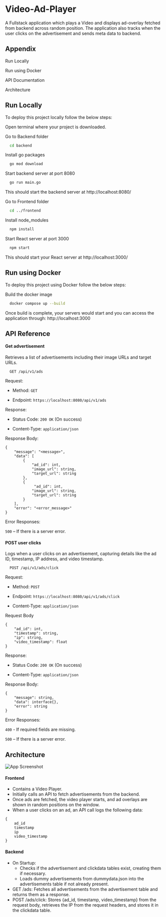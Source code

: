 
# Video-Ad-Player

A Fullstack application which plays a Video and displays ad-overlay fetched from backend across random position. The application also tracks when the user clicks on the advertisement and sends meta data to backend.


## Appendix

Run Locally

Run using Docker

API Documentation

Architecture




## Run Locally

To deploy this project locally follow the below steps:

Open terminal where your project is downloaded.

Go to Backend folder 
```bash
  cd backend
```
Install go packages
```bash
  go mod download
```
Start backend server at port 8080
```bash
  go run main.go
```
This should start the backend server at http://localhost:8080/

Go to Frontend folder
```bash
  cd ../frontend
```
Install node_modules
```bash
  npm install
```
Start React server at port 3000
```bash
  npm start
```

This should start your React server at http://localhost:3000/




## Run using Docker

To deploy this project using Docker follow the below steps:

Build the docker image
```bash
  docker compose up --build
```
Once build is complete, your servers would start and you can access the application through: http://localhost:3000







## API Reference

#### Get advertisement
Retrieves a list of advertisements including their image URLs and target URLs.

```http
  GET /api/v1/ads
```
Request:

- Method: `GET`

- Endpoint: `https://localhost:8080/api/v1/ads`

Response:

- Status Code: `200 OK` (On success)

- Content-Type: `application/json`

Response Body:

```
{
    "message": "<message>",
    "data": [
        {
            "ad_id": int,
            "image_url": string,
            "target_url": string
        },
        {
             "ad_id": int,
            "image_url": string,
            "target_url": string
        }
    ],
    "error": "<error_message>"
}
```

Error Responses:

`500` – If there is a server error.


#### POST user clicks
Logs when a user clicks on an advertisement, capturing details like the ad ID, timestamp, IP address, and video timestamp.

```http
  POST /api/v1/ads/click
```
Request:

- Method: `POST`

- Endpoint: `https://localhost:8080/api/v1/ads/click`

- Content-Type: `application/json`

Request Body
```
{
    "ad_id": int,
    "timestamp": string,
    "ip": string,
    "video_timestamp": float
}
```

Response:

- Status Code: `200 OK` (On success)

- Content-Type: `application/json`

Response Body:

```
{
    "message": string,
    "data": interface{},
    "error": string
}
```

Error Responses:

`400` - If required fields are missing.

`500` – If there is a server error.


## Architecture

![App Screenshot](https://drive.google.com/file/d/1Mv-NitjVEG14ntSGiTbXKuXnLHC3X68A/view?usp=drive_link)



#### Frontend

- Contains a Video Player.
- Initially calls an API to fetch advertisements from the backend.
- Once ads are fetched, the video player starts, and ad overlays are shown in random positions on the window.
- When a user clicks on an ad, an API call logs the following data:
```
{
    ad_id
    timestamp
    ip
    video_timestamp
}
```
#### Backend

- On Startup:
    - Checks if the advertisement and clickdata tables exist, creating them if necessary.
    - Loads dummy advertisements from dummydata.json into the advertisements table if not already present.
- GET /ads: Fetches all advertisements from the advertisement table and returns them as a response.
- POST /ads/click: Stores {ad_id, timestamp, video_timestamp} from the request body, retrieves the IP from the request headers, and stores it in the clickdata table.
